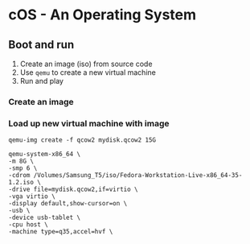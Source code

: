 # cOS - An Operating System

## Boot and run

1. Create an image (iso) from source code
2. Use `qemu` to create a new virtual machine
3. Run and play

### Create an image

### Load up new virtual machine with image

`qemu-img create -f qcow2 mydisk.qcow2 15G`

```
qemu-system-x86_64 \
-m 8G \
-smp 6 \
-cdrom /Volumes/Samsung_T5/iso/Fedora-Workstation-Live-x86_64-35-1.2.iso \
-drive file=mydisk.qcow2,if=virtio \
-vga virtio \
-display default,show-cursor=on \
-usb \
-device usb-tablet \
-cpu host \
-machine type=q35,accel=hvf \
```

